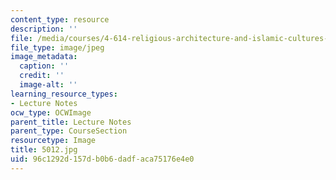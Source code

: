 ```yaml
---
content_type: resource
description: ''
file: /media/courses/4-614-religious-architecture-and-islamic-cultures-fall-2002/96c1292d157db0b6dadfaca75176e4e0_5012.jpg
file_type: image/jpeg
image_metadata:
  caption: ''
  credit: ''
  image-alt: ''
learning_resource_types:
- Lecture Notes
ocw_type: OCWImage
parent_title: Lecture Notes
parent_type: CourseSection
resourcetype: Image
title: 5012.jpg
uid: 96c1292d-157d-b0b6-dadf-aca75176e4e0
---
```

